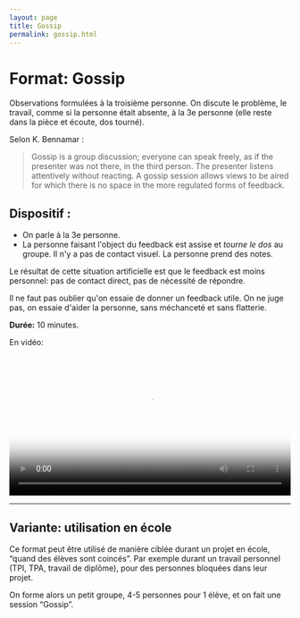 ```yaml
---
layout: page
title: Gossip
permalink: gossip.html
---
```


# Format: Gossip

Observations formulées à la troisième personne. On discute le problème, le travail, comme si la personne était absente, à la 3e personne (elle reste dans la pièce et écoute, dos tourné).

Selon K. Bennamar :

> Gossip is a group discussion; everyone can speak freely, as if the presenter was not there, in the third person. The presenter listens attentively without reacting. A gossip session allows views to be aired for which there is no space in the more regulated forms of feedback.

## Dispositif :

- On parle à la 3e personne.
- La personne faisant l'object du feedback est assise et *tourne le dos* au groupe. Il n'y a pas de contact visuel. La personne prend des notes.

Le résultat de cette situation artificielle est que le feedback est moins personnel: pas de contact direct, pas de nécessité de répondre.

Il ne faut pas oublier qu'on essaie de donner un feedback utile. On ne juge pas, on essaie d'aider la personne, sans méchanceté et sans flatterie.

**Durée:** 10 minutes.

En vidéo:

<video width="100%" height="auto" controls controlsList="nodownload" poster="video/gossip.jpg">
  <source src="video/gossip.mp4" type="video/mp4">
</video>

----

## Variante: utilisation en école

Ce format peut être utilisé de manière ciblée durant un projet en école, “quand des élèves sont coincés”. Par exemple durant un travail personnel (TPI, TPA, travail de diplôme), pour des personnes bloquées dans leur projet. 

On forme alors un petit groupe, 4-5 personnes pour 1 élève, et on fait une session “Gossip”.